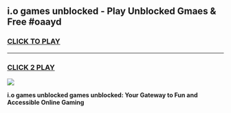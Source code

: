 
## i.o games unblocked - Play Unblocked Gmaes & Free #oaayd
<h3>
<a href="https://news.freeplayer.one?title=i.o_games_unblocked&ref=26F">CLICK TO PLAY</a></h3>
<hr>

<h3>
<a href="https://news.freeplayer.one?title=i.o_games_unblocked&ref=26F">CLICK 2 PLAY</a>
  
</h3>

<a href="https://news.freeplayer.one?title=i.o_games_unblocked&ref=26F/"><img src="https://clearcache.store/games.png"></a>


**i.o games unblocked games unblocked: Your Gateway to Fun and Accessible Online Gaming**
